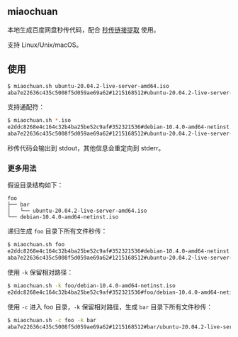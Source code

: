 ## miaochuan

本地生成百度网盘秒传代码，配合 [秒传链接提取](https://greasyfork.org/scripts/424574) 使用。

支持 Linux/Unix/macOS。

## 使用

```sh
$ miaochuan.sh ubuntu-20.04.2-live-server-amd64.iso
aba7e22636c435c5008f5d059ae69a62#1215168512#ubuntu-20.04.2-live-server-amd64.iso
```

支持通配符：

```sh
$ miaochuan.sh *.iso
e2ddc8268e4c164c32b4ba25be52c9af#352321536#debian-10.4.0-amd64-netinst.iso
aba7e22636c435c5008f5d059ae69a62#1215168512#ubuntu-20.04.2-live-server-amd64.iso
```

秒传代码会输出到 stdout，其他信息会重定向到 stderr。

### 更多用法

假设目录结构如下：

```
foo
├── bar
│   └── ubuntu-20.04.2-live-server-amd64.iso
└── debian-10.4.0-amd64-netinst.iso
```

递归生成 `foo` 目录下所有文件秒传：

```sh
$ miaochuan.sh foo
e2ddc8268e4c164c32b4ba25be52c9af#352321536#debian-10.4.0-amd64-netinst.iso
aba7e22636c435c5008f5d059ae69a62#1215168512#ubuntu-20.04.2-live-server-amd64.iso
```

使用 `-k` 保留相对路径：

```sh
$ miaochuan.sh -k foo/debian-10.4.0-amd64-netinst.iso
e2ddc8268e4c164c32b4ba25be52c9af#352321536#foo/debian-10.4.0-amd64-netinst.iso
```

使用 `-c` 进入 foo 目录，`-k` 保留相对路径，生成 `bar` 目录下所有文件秒传：

```sh
$ miaochuan.sh -c foo -k bar
aba7e22636c435c5008f5d059ae69a62#1215168512#bar/ubuntu-20.04.2-live-server-amd64.iso
```

